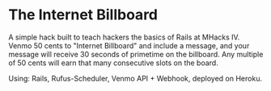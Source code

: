 # The Internet Billboard

A simple hack built to teach hackers the basics of Rails at MHacks IV. Venmo 50 cents to "Internet Billboard" and include a message, and your message will receive 30 seconds of primetime on the billboard. Any multiple of 50 cents will earn that many consecutive slots on the board.

Using: Rails, Rufus-Scheduler, Venmo API + Webhook, deployed on Heroku.
